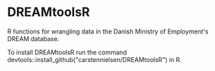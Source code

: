# DREAMtoolsR
R functions for wrangling data in the Danish Ministry of Employment's DREAM database.

To install DREAMtoolsR run the command devtools::install_github("carstennielsen/DREAMtoolsR") in R.  
